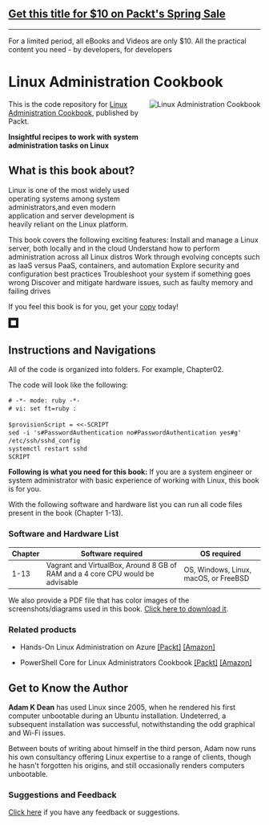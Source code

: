 ## [Get this title for $10 on Packt's Spring Sale](https://www.packt.com/B11196?utm_source=github&utm_medium=packt-github-repo&utm_campaign=spring_10_dollar_2022)
-----
For a limited period, all eBooks and Videos are only $10. All the practical content you need \- by developers, for developers

# Linux Administration Cookbook

<a href="https://www.packtpub.com/virtualization-and-cloud/linux-administration-cookbook?utm_source=github&utm_medium=repository&utm_campaign=9781789342529 "><img src="https://d255esdrn735hr.cloudfront.net/sites/default/files/imagecache/ppv4_main_book_cover/B11196.png" alt="Linux Administration Cookbook" height="256px" align="right"></a>

This is the code repository for [Linux Administration Cookbook](https://www.packtpub.com/virtualization-and-cloud/linux-administration-cookbook?utm_source=github&utm_medium=repository&utm_campaign=9781789342529 ), published by Packt.

**Insightful recipes to work with system administration tasks on Linux**

## What is this book about?
Linux is one of the most widely used operating systems among system administrators,and even modern application and server development is heavily reliant on the Linux platform.

This book covers the following exciting features:
Install and manage a Linux server, both locally and in the cloud 
Understand how to perform administration across all Linux distros 
Work through evolving concepts such as IaaS versus PaaS, containers, and automation 
Explore security and configuration best practices 
Troubleshoot your system if something goes wrong 
Discover and mitigate hardware issues, such as faulty memory and failing drives 

If you feel this book is for you, get your [copy](https://www.amazon.com/dp/178934252X) today!

<a href="https://www.packtpub.com/?utm_source=github&utm_medium=banner&utm_campaign=GitHubBanner"><img src="https://raw.githubusercontent.com/PacktPublishing/GitHub/master/GitHub.png" 
alt="https://www.packtpub.com/" border="5" /></a>

## Instructions and Navigations
All of the code is organized into folders. For example, Chapter02.

The code will look like the following:
```
# -*- mode: ruby -*-
# vi: set ft=ruby :

$provisionScript = <<-SCRIPT
sed -i 's#PasswordAuthentication no#PasswordAuthentication yes#g' /etc/ssh/sshd_config
systemctl restart sshd
SCRIPT
```

**Following is what you need for this book:**
If you are a system engineer or system administrator with basic experience of working with Linux, this book is for you.

With the following software and hardware list you can run all code files present in the book (Chapter 1-13).
### Software and Hardware List
| Chapter | Software required | OS required |
| -------- | ------------------------------------ | ----------------------------------- |
| 1-13 | Vagrant and VirtualBox, Around 8 GB of RAM and a 4 core CPU would be advisable | OS, Windows, Linux, macOS, or FreeBSD |


We also provide a PDF file that has color images of the screenshots/diagrams used in this book. [Click here to download it]( https://www.packtpub.com/sites/default/files/downloads/9781789342529_ColorImages.pdf).

### Related products
* Hands-On Linux Administration on Azure [[Packt]](https://www.packtpub.com/virtualization-and-cloud/hands-linux-administration-azure?utm_source=github&utm_medium=repository&utm_campaign=9781789130966 ) [[Amazon]](https://www.amazon.com/dp/1789130964)

* PowerShell Core for Linux Administrators Cookbook [[Packt]](https://www.packtpub.com/networking-and-servers/powershell-core-linux-administrators-cookbook?utm_source=github&utm_medium=repository&utm_campaign=9781789137231 ) [[Amazon]](https://www.amazon.com/dp/1789137233)

## Get to Know the Author
**Adam K Dean**
has used Linux since 2005, when he rendered his first computer unbootable during an Ubuntu installation. Undeterred, a subsequent installation was successful, notwithstanding the odd graphical and Wi-Fi issues.

Between bouts of writing about himself in the third person, Adam now runs his own consultancy offering Linux expertise to a range of clients, though he hasn't forgotten his origins, and still occasionally renders computers unbootable.

### Suggestions and Feedback
[Click here](https://docs.google.com/forms/d/e/1FAIpQLSdy7dATC6QmEL81FIUuymZ0Wy9vH1jHkvpY57OiMeKGqib_Ow/viewform) if you have any feedback or suggestions.
